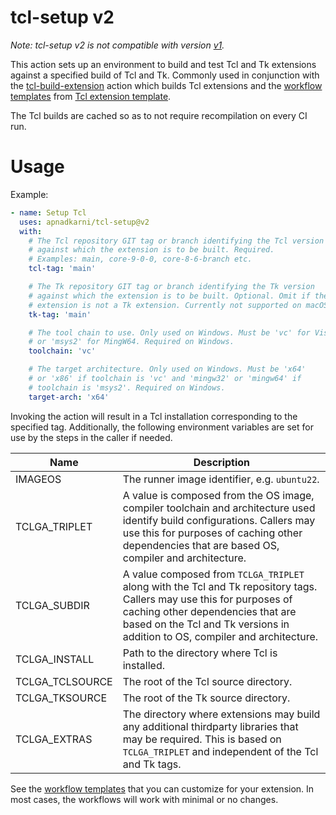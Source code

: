 # tcl-setup v2

*Note: tcl-setup v2 is not compatible with version
[v1](https://github.com/apnadkarni/tcl-setup/blob/v1/README.md).*

This action sets up an environment to build and test Tcl and Tk extensions
against a specified build of Tcl and Tk. Commonly used in conjunction with the
[tcl-build-extension](https://github.com/apnadkarni/tcl-build-extension)
action which builds Tcl extensions and
the [workflow templates](https://github.com/apnadkarni/tcl-extension-template/tree/main/.github/workflows) from
[Tcl extension template](https://github.com/apnadkarni/tcl-extension-template).

The Tcl builds are cached so as to not require recompilation on every CI run.

# Usage

Example:

```yaml
- name: Setup Tcl
  uses: apnadkarni/tcl-setup@v2
  with:
    # The Tcl repository GIT tag or branch identifying the Tcl version
    # against which the extension is to be built. Required.
    # Examples: main, core-9-0-0, core-8-6-branch etc.
    tcl-tag: 'main'

    # The Tk repository GIT tag or branch identifying the Tk version
    # against which the extension is to be built. Optional. Omit if the
    # extension is not a Tk extension. Currently not supported on macOS.
    tk-tag: 'main'

    # The tool chain to use. Only used on Windows. Must be 'vc' for Visual C++
    # or 'msys2' for MingW64. Required on Windows.
    toolchain: 'vc'

    # The target architecture. Only used on Windows. Must be 'x64'
    # or 'x86' if toolchain is 'vc' and 'mingw32' or 'mingw64' if
    # toolchain is 'msys2'. Required on Windows.
    target-arch: 'x64'
```

Invoking the action will result in a Tcl installation corresponding to the
specified tag. Additionally, the following environment variables are set
for use by the steps in the caller if needed.

| Name | Description |
| ---- | ------------|
| IMAGEOS         | The runner image identifier, e.g. `ubuntu22`. |
| TCLGA_TRIPLET   | A value is composed from the OS image, compiler toolchain and architecture used identify build configurations. Callers may use this for purposes of caching other dependencies that are based OS, compiler and architecture. |
| TCLGA_SUBDIR    | A value composed from `TCLGA_TRIPLET` along with the Tcl and Tk repository tags. Callers may use this for purposes of caching other dependencies that are based on the Tcl and Tk versions in addition to OS, compiler and architecture. |
| TCLGA_INSTALL   | Path to the directory where Tcl is installed. |
| TCLGA_TCLSOURCE | The root of the Tcl source directory. |
| TCLGA_TKSOURCE  | The root of the Tk source directory. |
| TCLGA_EXTRAS    | The directory where extensions may build any additional thirdparty libraries that may be required. This is based on `TCLGA_TRIPLET` and independent of the Tcl and Tk tags. |

See the [workflow templates](https://github.com/apnadkarni/tcl-extension-template/tree/main/.github/workflows)
that you can customize for your extension. In most cases, the workflows will
work with minimal or no changes.
